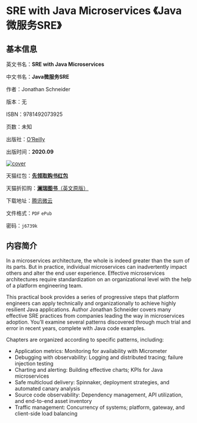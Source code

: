 # SRE with Java Microservices 《Java微服务SRE》

## 基本信息

英文书名：**SRE with Java Microservices**

中文书名：**Java微服务SRE**

作者：Jonathan Schneider

版本：无

ISBN：9781492073925

页数：未知

出版社：[O’Reilly](https://www.oreilly.com/library/view/sre-with-java/9781492073918/)

出版时间：**2020.09**

<a title="点击购买正版纸质图书" target="_blank" href="https://s.click.taobao.com/rsL3qXu">
<img :src="$withBase('/images/sre_with_java_microservices.jpg')" alt="cover">
</a>

天猫红包：[**先领取购书红包**](https://s.click.taobao.com/7hz3qXu)

天猫折扣购：[**澜瑞图书**（英文原版）](https://s.click.taobao.com/rsL3qXu)

下载地址：[腾讯微云](https://share.weiyun.com/FXGIaQDF)

文件格式：`PDF` `ePub`

密码：`j6739k`

## 内容简介

In a microservices architecture, the whole is indeed greater than the sum of its parts. But in practice, individual microservices can inadvertently impact others and alter the end user experience. Effective microservices architectures require standardization on an organizational level with the help of a platform engineering team.

This practical book provides a series of progressive steps that platform engineers can apply technically and organizationally to achieve highly resilient Java applications. Author Jonathan Schneider covers many effective SRE practices from companies leading the way in microservices adoption. You’ll examine several patterns discovered through much trial and error in recent years, complete with Java code examples.

Chapters are organized according to specific patterns, including:

- Application metrics: Monitoring for availability with Micrometer
- Debugging with observability: Logging and distributed tracing; failure injection testing
- Charting and alerting: Building effective charts; KPIs for Java microservices
- Safe multicloud delivery: Spinnaker, deployment strategies, and automated canary analysis
- Source code observability: Dependency management, API utilization, and end-to-end asset inventory
- Traffic management: Concurrency of systems; platform, gateway, and client-side load balancing
